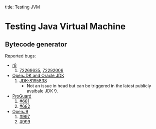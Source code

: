 title: Testing JVM

# Testing Java Virtual Machine


## Bytecode generator



Reported bugs:

* [r8](https://r8.googlesource.com/r8)
    1. [72269635](https://issuetracker.google.com/issues/72269635), [72292006](https://issuetracker.google.com/issues/72292006)
* [OpenJDK and Oracle JDK](http://openjdk.java.net/)
    1. [JDK-8195838](https://bugs.openjdk.java.net/browse/JDK-8195838)
        * Not an issue in head but can be triggered in the latest publicly avaibale JDK 9.
* [ProGuard](https://sourceforge.net/projects/proguard/)
    1. [#681](https://sourceforge.net/p/proguard/bugs/681/)
    2. [#682](https://sourceforge.net/p/proguard/bugs/682/)
* [OpenJ9](https://github.com/eclipse/openj9)
    1. [#997](https://github.com/eclipse/openj9/issues/997)
    1. [#999](https://github.com/eclipse/openj9/issues/999)
